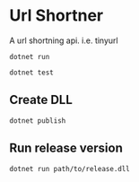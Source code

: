 # Url Shortner

A url shortning api. i.e. tinyurl

`dotnet run`

`dotnet test`

## Create DLL

`dotnet publish`

## Run release version

`dotnet run path/to/release.dll`
